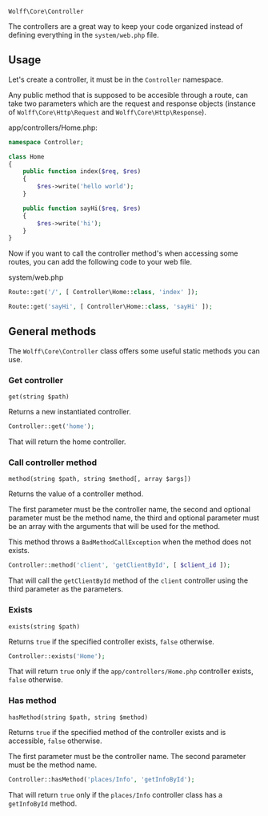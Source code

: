 `Wolff\Core\Controller`

The controllers are a great way to keep your code organized instead of defining everything in the `system/web.php` file.

## Usage

Let's create a controller, it must be in the `Controller` namespace.

Any public method that is supposed to be accesible through a route, can take two parameters which are the request and response objects (instance of `Wolff\Core\Http\Request` and `Wolff\Core\Http\Response`).

app/controllers/Home.php:

```php
namespace Controller;

class Home
{
    public function index($req, $res)
    {
        $res->write('hello world');
    }

    public function sayHi($req, $res)
    {
        $res->write('hi');
    }
}
```

Now if you want to call the controller method's when accessing some routes, you can add the following code to your web file.

system/web.php

```php
Route::get('/', [ Controller\Home::class, 'index' ]);

Route::get('sayHi', [ Controller\Home::class, 'sayHi' ]);
```

## General methods

The `Wolff\Core\Controller` class offers some useful static methods you can use.

### Get controller

`get(string $path)`

Returns a new instantiated controller.

```php
Controller::get('home');
```

That will return the home controller.

### Call controller method

`method(string $path, string $method[, array $args])`

Returns the value of a controller method.

The first parameter must be the controller name, the second and optional parameter must be the method name, the third and optional parameter must be an array with the arguments that will be used for the method.

This method throws a `BadMethodCallException` when the method does not exists.

```php
Controller::method('client', 'getClientById', [ $client_id ]);
```

That will call the `getClientById` method of the `client` controller using the third parameter as the parameters.

### Exists

`exists(string $path)`

Returns `true` if the specified controller exists, `false` otherwise.

```php
Controller::exists('Home');
```

That will return `true` only if the `app/controllers/Home.php` controller exists, `false` otherwise.

### Has method

`hasMethod(string $path, string $method)`

Returns `true` if the specified method of the controller exists and is accessible, `false` otherwise.

The first parameter must be the controller name. The second parameter must be the method name.

```php
Controller::hasMethod('places/Info', 'getInfoById');
```

That will return `true` only if the `places/Info` controller class has a `getInfoById` method.
